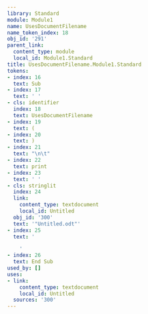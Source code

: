 ```yaml
---
library: Standard
module: Module1
name: UsesDocumentFilename
name_token_index: 18
obj_id: '291'
parent_link:
  content_type: module
  local_id: Module1.Standard
title: UsesDocumentFilename.Module1.Standard
tokens:
- index: 16
  text: Sub
- index: 17
  text: ' '
- cls: identifier
  index: 18
  text: UsesDocumentFilename
- index: 19
  text: (
- index: 20
  text: )
- index: 21
  text: "\n\t"
- index: 22
  text: print
- index: 23
  text: ' '
- cls: stringlit
  index: 24
  link:
    content_type: textdocument
    local_id: Untitled
  obj_id: '300'
  text: '"Untitled.odt"'
- index: 25
  text: '

    '
- index: 26
  text: End Sub
used_by: []
uses:
- link:
    content_type: textdocument
    local_id: Untitled
  sources: '300'
---
```

